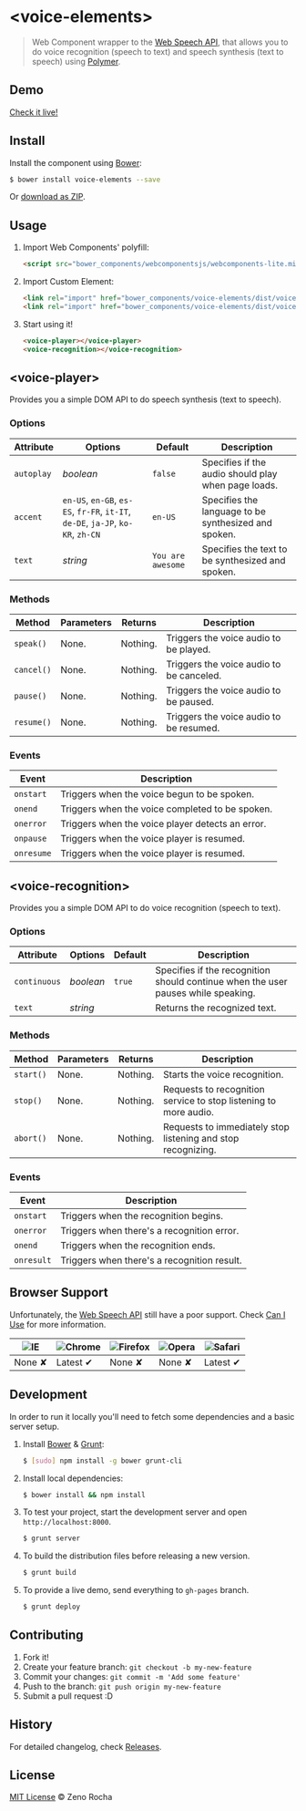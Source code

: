 # &lt;voice-elements&gt;

> Web Component wrapper to the [Web Speech API](https://dvcs.w3.org/hg/speech-api/raw-file/tip/speechapi.html), that allows you to do voice recognition (speech to text) and speech synthesis (text to speech) using [Polymer](http://www.polymer-project.org/).

## Demo

[Check it live!](http://zenorocha.github.io/voice-elements)

## Install

Install the component using [Bower](http://bower.io/):

```sh
$ bower install voice-elements --save
```

Or [download as ZIP](https://github.com/zenorocha/voice-elements/archive/gh-pages.zip).

## Usage

1. Import Web Components' polyfill:

    ```html
    <script src="bower_components/webcomponentsjs/webcomponents-lite.min.js"></script>
    ```

2. Import Custom Element:

    ```html
    <link rel="import" href="bower_components/voice-elements/dist/voice-player.html">
    <link rel="import" href="bower_components/voice-elements/dist/voice-recognition.html">
    ```

3. Start using it!

    ```html
    <voice-player></voice-player>
    <voice-recognition></voice-recognition>
    ```

## &lt;voice-player&gt;

Provides you a simple DOM API to do speech synthesis (text to speech).

### Options

Attribute  | Options        | Default             | Description
---        | ---         | ---                 | ---
`autoplay` | *boolean*   | `false`             | Specifies if the audio should play when page loads.
`accent`   | `en-US`, `en-GB`, `es-ES`, `fr-FR`, `it-IT`, `de-DE`, `ja-JP`, `ko-KR`, `zh-CN`    | `en-US`    | Specifies the language to be synthesized and spoken.
`text`     | *string*    | `You are awesome`   | Specifies the text to be synthesized and spoken.

### Methods

Method     | Parameters     | Returns            | Description
---        | ---            | ---                | ---
`speak()`  | None.          | Nothing.           | Triggers the voice audio to be played.
`cancel()` | None.          | Nothing.           | Triggers the voice audio to be canceled.
`pause()`  | None.          | Nothing.           | Triggers the voice audio to be paused.
`resume()` | None.          | Nothing.           | Triggers the voice audio to be resumed.

### Events

Event      | Description
---        | ---
`onstart`  | Triggers when the voice begun to be spoken.
`onend`    | Triggers when the voice completed to be spoken.
`onerror`  | Triggers when the voice player detects an error.
`onpause`  | Triggers when the voice player is resumed.
`onresume` | Triggers when the voice player is resumed.

## &lt;voice-recognition&gt;

Provides you a simple DOM API to do voice recognition (speech to text).

### Options

Attribute    | Options        | Default           | Description
---          | ---         | ---               | ---
`continuous` | *boolean*   | `true`           | Specifies if the recognition should continue when the user pauses while speaking.
`text`       | *string*    |                   | Returns the recognized text.

### Methods

Method    | Parameters     | Returns           | Description
---       | ---            | ---               | ---
`start()` | None.          | Nothing.          | Starts the voice recognition.
`stop()`  | None.          | Nothing.          | Requests to recognition service to stop listening to more audio.
`abort()` | None.          | Nothing.          | Requests to immediately stop listening and stop recognizing.

### Events

Event      | Description
---        | ---
`onstart`  | Triggers when the recognition begins.
`onerror`  | Triggers when there's a recognition error.
`onend`    | Triggers when the recognition ends.
`onresult` | Triggers when there's a recognition result.

## Browser Support

Unfortunately, the [Web Speech API](https://dvcs.w3.org/hg/speech-api/raw-file/tip/speechapi.html) still have a poor support. Check [Can I Use](http://caniuse.com/#feat=web-speech) for more information.

![IE](https://cloud.githubusercontent.com/assets/398893/3528325/20373e76-078e-11e4-8e3a-1cb86cf506f0.png) | ![Chrome](https://cloud.githubusercontent.com/assets/398893/3528328/23bc7bc4-078e-11e4-8752-ba2809bf5cce.png) | ![Firefox](https://cloud.githubusercontent.com/assets/398893/3528329/26283ab0-078e-11e4-84d4-db2cf1009953.png) | ![Opera](https://cloud.githubusercontent.com/assets/398893/3528330/27ec9fa8-078e-11e4-95cb-709fd11dac16.png) | ![Safari](https://cloud.githubusercontent.com/assets/398893/3528331/29df8618-078e-11e4-8e3e-ed8ac738693f.png)
--- | --- | --- | --- | --- |
None ✘ | Latest ✔ | None ✘ | None ✘ | Latest ✔ |

## Development

In order to run it locally you'll need to fetch some dependencies and a basic server setup.

1. Install [Bower](http://bower.io/) & [Grunt](http://gruntjs.com/):

    ```sh
    $ [sudo] npm install -g bower grunt-cli
    ```

2. Install local dependencies:

    ```sh
    $ bower install && npm install
    ```

3. To test your project, start the development server and open `http://localhost:8000`.

    ```sh
    $ grunt server
    ```

4. To build the distribution files before releasing a new version.

    ```sh
    $ grunt build
    ```

5. To provide a live demo, send everything to `gh-pages` branch.

    ```sh
    $ grunt deploy
    ```

## Contributing

1. Fork it!
2. Create your feature branch: `git checkout -b my-new-feature`
3. Commit your changes: `git commit -m 'Add some feature'`
4. Push to the branch: `git push origin my-new-feature`
5. Submit a pull request :D

## History

For detailed changelog, check [Releases](https://github.com/zenorocha/voice-elements/releases).

## License

[MIT License](http://zenorocha.mit-license.org/) © Zeno Rocha
